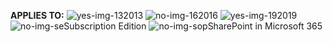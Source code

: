 **APPLIES TO:** ![yes-img-13](../media/yes.png)2013 ![no-img-16](../media/no.png)2016 ![yes-img-19](../media/yes.png)2019 ![no-img-se](../media/no.png)Subscription Edition ![no-img-sop](../media/no.png)SharePoint in Microsoft 365

